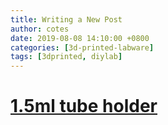 ```yaml
---
title: Writing a New Post
author: cotes
date: 2019-08-08 14:10:00 +0800
categories: [3d-printed-labware]
tags: [3dprinted, diylab]
---
```

<h1><a href="https://github.com/Gardiner-Lab/DIY-Labware/tree/main/1.5ml_Epp_holder">1.5ml tube holder</a></h1>
